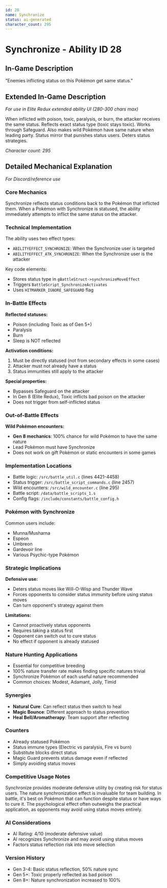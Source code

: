 ```yaml
---
id: 28
name: Synchronize
status: ai-generated
character_count: 295
---
```


# Synchronize - Ability ID 28

## In-Game Description
"Enemies inflicting status on this Pokémon get same status."

## Extended In-Game Description
*For use in Elite Redux extended ability UI (280-300 chars max)*

When inflicted with poison, toxic, paralysis, or burn, the attacker receives the same status. Reflects exact status type (toxic stays toxic). Works through Safeguard. Also makes wild Pokémon have same nature when leading party. Status mirror that punishes status users. Deters status strategies.

*Character count: 295*

## Detailed Mechanical Explanation
*For Discord/reference use*

### Core Mechanics
Synchronize reflects status conditions back to the Pokémon that inflicted them. When a Pokémon with Synchronize is statused, the ability immediately attempts to inflict the same status on the attacker.

### Technical Implementation
The ability uses two effect types:
- `ABILITYEFFECT_SYNCHRONIZE`: When the Synchronize user is targeted
- `ABILITYEFFECT_ATK_SYNCHRONIZE`: When the Synchronize user is the attacker

Key code elements:
- Stores status type in `gBattleStruct->synchronizeMoveEffect`
- Triggers `BattleScript_SynchronizeActivates`
- Uses `HITMARKER_IGNORE_SAFEGUARD` flag

### In-Battle Effects

**Reflected statuses:**
- Poison (including Toxic as of Gen 5+)
- Paralysis
- Burn
- Sleep is NOT reflected

**Activation conditions:**
1. Must be directly statused (not from secondary effects in some cases)
2. Attacker must not already have a status
3. Status immunities still apply to the attacker

**Special properties:**
- Bypasses Safeguard on the attacker
- In Gen 8 (Elite Redux), Toxic inflicts bad poison on the attacker
- Does not trigger from self-inflicted status

### Out-of-Battle Effects

**Wild Pokémon encounters:**
- **Gen 8 mechanics**: 100% chance for wild Pokémon to have the same nature
- Lead Pokémon must have Synchronize
- Does not work on gift Pokémon or static encounters in some games

### Implementation Locations
- Battle logic: `/src/battle_util.c` (lines 4421-4458)
- Status trigger: `/src/battle_script_commands.c` (line 2457)
- Wild encounters: `/src/wild_encounter.c` (line 295)
- Battle script: `/data/battle_scripts_1.s`
- Config flags: `/include/constants/battle_config.h`

### Pokémon with Synchronize
Common users include:
- Munna/Musharna
- Espeon
- Umbreon  
- Gardevoir line
- Various Psychic-type Pokémon

### Strategic Implications

**Defensive use:**
- Deters status moves like Will-O-Wisp and Thunder Wave
- Forces opponents to consider status immunity before using status moves
- Can turn opponent's strategy against them

**Limitations:**
- Cannot proactively status opponents
- Requires taking a status first
- Opponent can switch out to cure status
- No effect if opponent is already statused

### Nature Hunting Applications
- Essential for competitive breeding
- 100% nature transfer rate makes finding specific natures trivial
- Synchronize Pokémon of each useful nature recommended
- Common choices: Modest, Adamant, Jolly, Timid

### Synergies
- **Natural Cure**: Can reflect status then switch to heal
- **Magic Bounce**: Different approach to status prevention
- **Heal Bell/Aromatherapy**: Team support after reflecting

### Counters
- Already statused Pokémon
- Status immune types (Electric vs paralysis, Fire vs burn)
- Substitute blocks direct status
- Magic Guard prevents status damage even if reflected
- Simply avoiding status moves

### Competitive Usage Notes
Synchronize provides moderate defensive utility by creating risk for status users. The nature synchronization effect is invaluable for team building. In battle, it's best on Pokémon that can function despite status or have ways to cure it. The psychological effect often outweighs the practical application, as opponents may avoid using status moves entirely.

### AI Considerations
- AI Rating: 4/10 (moderate defensive value)
- AI recognizes Synchronize and may avoid using status moves
- Factors status reflection risk into move selection

### Version History
- Gen 3-4: Basic status reflection, 50% nature sync
- Gen 5+: Toxic properly reflected as bad poison
- Gen 8+: Nature synchronization increased to 100%